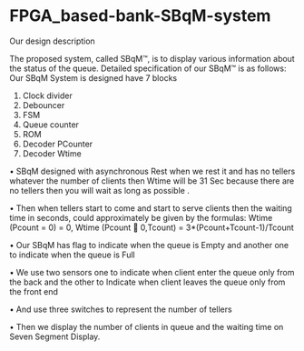 # FPGA_based-bank-SBqM-system
Our design description 

The proposed system, called SBqM™, is to display various information about the status of the queue. 
Detailed specification of our SBqM™ is as follows:   
 Our SBqM System is designed have 7 blocks 
1.	Clock divider 
2.	Debouncer
3.	FSM
4.	Queue counter 
5.	ROM
6.	Decoder PCounter
7.	Decoder Wtime 

•	SBqM designed with asynchronous Rest when we rest it and has no tellers whatever the number of clients then Wtime will be 31 Sec because there are no tellers then you will wait as long as possible .

•	Then when tellers start to come and start to serve clients then the waiting time in seconds, could approximately be given by the formulas: Wtime (Pcount = 0) = 0, Wtime (Pcount  0,Tcount) = 3*(Pcount+Tcount-1)/Tcount


•	Our SBqM has flag to indicate when the queue is Empty and another one to indicate when the queue is Full

•	We use two sensors one to indicate when client enter the queue only from the back and the other to Indicate when client leaves the queue only from the front end

•	And use three switches to represent the number of tellers 

•	Then we display the number of clients in queue and the waiting time on Seven Segment Display.
